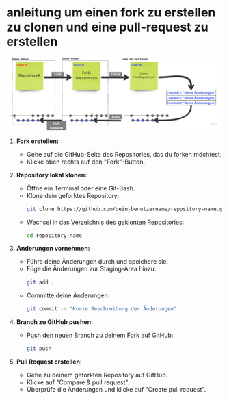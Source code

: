 # anleitung um einen fork zu erstellen zu clonen und eine pull-request zu erstellen
![Workflow](./workflow1.png)

1. **Fork erstellen:**
   - Gehe auf die GitHub-Seite des Repositories, das du forken möchtest.
   - Klicke oben rechts auf den "Fork"-Button.

2. **Repository lokal klonen:**
   - Öffne ein Terminal oder eine Git-Bash.
   - Klone dein geforktes Repository:
     ```bash
     git clone https://github.com/dein-benutzername/repository-name.git
     ```
   - Wechsel in das Verzeichnis des geklonten Repositories:
     ```bash
     cd repository-name
     ```

3. **Änderungen vornehmen:**
   - Führe deine Änderungen durch und speichere sie.
   - Füge die Änderungen zur Staging-Area hinzu:
     ```bash
     git add .
     ```
   - Committe deine Änderungen:
     ```bash
     git commit -m "Kurze Beschreibung der Änderungen"
     ```

4. **Branch zu GitHub pushen:**
   - Push den neuen Branch zu deinem Fork auf GitHub:
     ```bash
     git push
     ```


5. **Pull Request erstellen:**
   - Gehe zu deinem geforkten Repository auf GitHub.
   - Klicke auf "Compare & pull request".
   - Überprüfe die Änderungen und klicke auf "Create pull request".

